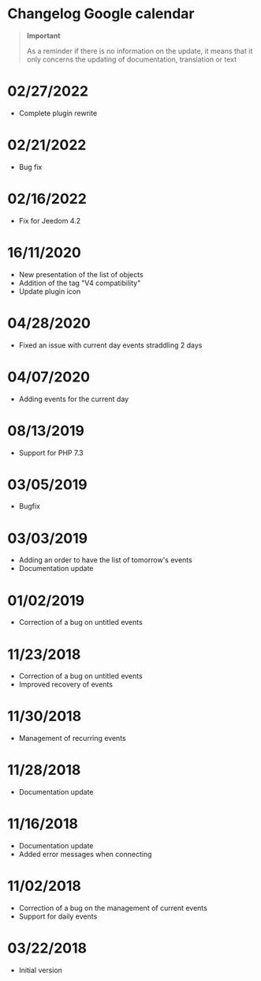 # Changelog Google calendar

>**Important**
>
>As a reminder if there is no information on the update, it means that it only concerns the updating of documentation, translation or text


# 02/27/2022

- Complete plugin rewrite

# 02/21/2022

- Bug fix

# 02/16/2022

- Fix for Jeedom 4.2

# 16/11/2020

- New presentation of the list of objects
- Addition of the tag "V4 compatibility"
- Update plugin icon

# 04/28/2020

- Fixed an issue with current day events straddling 2 days

# 04/07/2020

- Adding events for the current day

# 08/13/2019

- Support for PHP 7.3

# 03/05/2019

- Bugfix

# 03/03/2019

- Adding an order to have the list of tomorrow's events
- Documentation update

# 01/02/2019

- Correction of a bug on untitled events

# 11/23/2018

- Correction of a bug on untitled events
- Improved recovery of events

# 11/30/2018

- Management of recurring events

# 11/28/2018

- Documentation update

# 11/16/2018

- Documentation update
- Added error messages when connecting

# 11/02/2018

- Correction of a bug on the management of current events
- Support for daily events

# 03/22/2018

- Initial version
